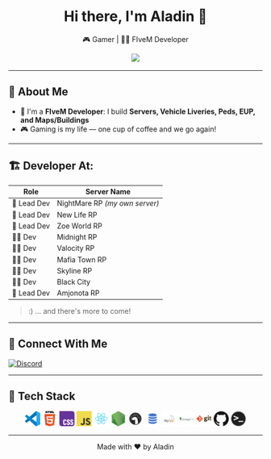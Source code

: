 <h1 align="center">Hi there, I'm Aladin 👋</h1>

<p align="center">
  🎮 Gamer  | 👨‍💻 FIveM Developer  
</p>

<p align="center">
  <a href="https://ko-fi.com/aladinafs">
    <img src="https://img.shields.io/badge/Buy me a coffee-FF5E5B?style=flat-square&logo=ko-fi&logoColor=white" />
  </a>
</p>

---

## 👾 About Me

- 💙 I'm a **FIveM Developer**: I build **Servers, Vehicle Liveries, Peds, EUP, and Maps/Buildings**
- 🎮 Gaming is my life — one cup of coffee and we go again!

---

## 🏗️ Developer At:

| Role | Server Name |
|------|-------------|
| 👑 Lead Dev | NightMare RP *(my own server)* |
| 👑 Lead Dev | New Life RP |
| 👑 Lead Dev | Zoe World RP |
| 👨‍💻 Dev | Midnight RP |
| 👨‍💻 Dev | Valocity RP |
| 👨‍💻 Dev | Mafia Town RP |
| 👨‍💻 Dev | Skyline RP |
| 👨‍💻 Dev | Black City |
| 👑 Lead Dev | Amjonota RP |

> :) ... and there's more to come!

---

## 🔗 Connect With Me

[![Discord](https://img.shields.io/badge/Join%20My%20Discord-5865F2?style=for-the-badge&logo=discord&logoColor=white)](https://discord.gg/AVPEV9t695)

---

## 🧰 Tech Stack

<div align="center">
  
<img src="https://raw.githubusercontent.com/github/explore/main/topics/visual-studio-code/visual-studio-code.png" width="30" alt="VSCode" />
<img src="https://raw.githubusercontent.com/github/explore/main/topics/html/html.png" width="30" alt="HTML" />
<img src="https://raw.githubusercontent.com/github/explore/main/topics/css/css.png" width="30" alt="CSS" />
<img src="https://raw.githubusercontent.com/github/explore/main/topics/javascript/javascript.png" width="30" alt="JavaScript" />
<img src="https://raw.githubusercontent.com/github/explore/main/topics/react/react.png" width="30" alt="React" />
<img src="https://raw.githubusercontent.com/github/explore/main/topics/nodejs/nodejs.png" width="30" alt="Node.js" />
<img src="https://raw.githubusercontent.com/github/explore/main/topics/deno/deno.png" width="30" alt="Deno" />
<img src="https://raw.githubusercontent.com/github/explore/main/topics/sql/sql.png" width="30" alt="SQL" />
<img src="https://raw.githubusercontent.com/github/explore/main/topics/mysql/mysql.png" width="30" alt="MySQL" />
<img src="https://raw.githubusercontent.com/github/explore/main/topics/mongodb/mongodb.png" width="30" alt="MongoDB" />
<img src="https://raw.githubusercontent.com/github/explore/main/topics/git/git.png" width="30" alt="Git" />
<img src="https://raw.githubusercontent.com/github/explore/main/topics/github/github.png" width="30" alt="GitHub" />
<img src="https://raw.githubusercontent.com/github/explore/main/topics/terminal/terminal.png" width="30" alt="Terminal" />

</div>

---

<p align="center">
  Made with ❤️ by Aladin
</p>
